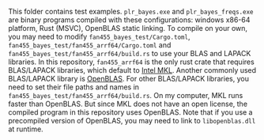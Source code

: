 This folder contains test examples. `plr_bayes.exe` and `plr_bayes_freqs.exe` are binary programs compiled with these configurations: windows x86-64 platform, Rust (MSVC), OpenBLAS static linking. 
To compile on your own, you may need to modify `fan455_bayes_test/Cargo.toml`, `fan455_bayes_test/fan455_arrf64/Cargo.toml` and `fan455_bayes_test/fan455_arrf64/build.rs` to use your BLAS and LAPACK libraries. In this repository, `fan455_arrf64` is the only rust crate that requires BLAS/LAPACK libraries, which default to [Intel MKL](https://www.intel.com/content/www/us/en/developer/tools/oneapi/base-toolkit-download.html). Another commonly used BLAS/LAPACK library is [OpenBLAS](https://github.com/OpenMathLib/OpenBLAS). For other BLAS/LAPACK libraries, you need to set their file paths and names in `fan455_bayes_test/fan455_arrf64/build.rs`. On my computer, MKL runs faster than OpenBLAS. But since MKL does not have an open license, the compiled program in this repository uses OpenBLAS. Note that if you use a precompiled version of OpenBLAS, you may need to link to `libopenblas.dll` at runtime.
